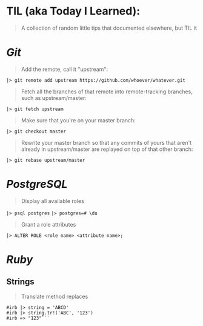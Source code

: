 # TIL (aka Today I Learned):
> A collection of random little tips that documented elsewhere, but TIL it

 # __*Git*__

> Add the remote, call it "upstream":

`|> git remote add upstream https://github.com/whoever/whatever.git`

> Fetch all the branches of that remote into remote-tracking branches,
> such as upstream/master:

`|> git fetch upstream`

> Make sure that you're on your master branch:

`|> git checkout master`

> Rewrite your master branch so that any commits of yours that
> aren't already in upstream/master are replayed on top of that
> other branch:

`|> git rebase upstream/master`

 # __*PostgreSQL*__

> Display all available roles

`|> psql postgres`
`|> postgres=# \du`

> Grant a role attributes

`|> ALTER ROLE <role name> <attribute name>;`

# __*Ruby*__

## Strings

> Translate method replaces

```
#irb |> string = 'ABCD'
#irb |> string.tr!('ABC', '123')
#irb => "123"```
